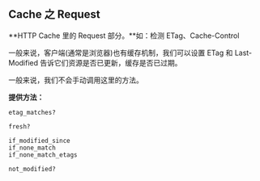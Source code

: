 ## Cache 之 Request

**HTTP Cache 里的 Request 部分。**如：检测 ETag、Cache-Control

一般来说，客户端(通常是浏览器)也有缓存机制，我们可以设置 ETag 和 Last-Modified 告诉它们资源是否已更新，缓存是否已过期。

一般来说，我们不会手动调用这里的方法。

**提供方法：** 

```
etag_matches?

fresh?

if_modified_since
if_none_match
if_none_match_etags

not_modified?
```
